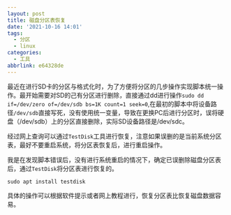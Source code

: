 ```yaml
---
layout: post
title: 磁盘分区表恢复
date: '2021-10-16 14:01'
tags:
  - 分区
  - linux
categories:
  - 工具
abbrlink: e64328de
---
```


最近在进行SD卡的分区与格式化时，为了方便将分区的几步操作实现脚本统一操作。最开始需要对SD的己有分区进行删除，直接通过dd进行操作`sudo dd if=/dev/zero of=/dev/sdb bs=1K count=1 seek=0`,在最初的脚本中将设备路径`/dev/sdb`直接写死，没有使用统一变量，导致在更换PC后进行分区时，误将硬盘（/dev/sdb）上的分区直接删除，实际SD设备路径是/dev/sdc。

经过网上查询可以通过`TestDisk`工具进行恢复，注意如果误删的是当前系统分区表，最好不要重启系统，将分区表恢复后，进行重启操作。

我是在发现脚本错误后，没有进行系统重启的情况下，确定已误删除磁盘分区表后，通过`TestDisk`将分区表进行恢复的。

<!--more-->

``` shell
sudo apt install testdisk
```

具体的操作可以根据软件提示或者网上教程进行，恢复分区表比恢复磁盘数据容易。
